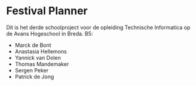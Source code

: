 # Festival Planner
Dit is het derde schoolproject voor de opleiding Technische Informatica op de Avans Hogeschool in Breda.
B5:
* Marck de Bont
* Anastasia Hellemons
* Yannick van Dolen
* Thomas Mandemaker
* Sergen Peker
* Patrick de Jong

